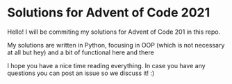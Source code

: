# Solutions for Advent of Code 2021

Hello! I will be commiting my solutions for Advent of Code 201 in this repo.

My solutions are written in Python, focusing in OOP (which is not necessary at all but hey) and a bit of functional here and there

I hope you have a nice time reading everything. In case you have any questions you can post an issue so we discuss it! :)

